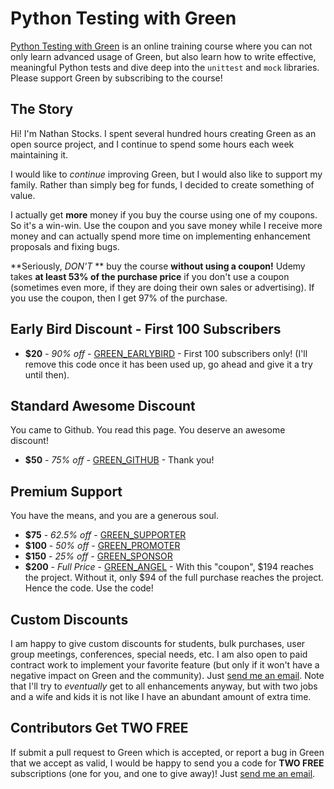 Python Testing with Green
=========================

[Python Testing with Green](https://www.udemy.com/python-testing-with-green/?couponCode=GREEN_ANGEL)
is an online training course where you can not only learn advanced usage of
Green, but also learn how to write effective, meaningful Python tests and dive
deep into the `unittest` and `mock` libraries.  Please support Green by
subscribing to the course!

The Story
---------

Hi! I'm Nathan Stocks.  I spent several hundred hours creating Green as an open
source project, and I continue to spend some hours each week maintaining it.

I would like to _continue_ improving Green, but I would also like to support my
family.  Rather than simply beg for funds, I decided to create something of
value.

I actually get **more** money if you buy the course using one of my coupons.  So
it's a win-win.  Use the coupon and you save money while I receive more money
and can actually spend more time on implementing enhancement proposals and
fixing bugs.

**Seriously, *DON'T* ** buy the course **without using a coupon!**  Udemy takes **at
least 53% of the purchase price** if you don't use a coupon (sometimes even
more, if they are doing their own sales or advertising).  If you use the
coupon, then I get 97% of the purchase.

Early Bird Discount - First 100 Subscribers
---------------

- **$20** - _90% off_ - [GREEN_EARLYBIRD](https://www.udemy.com/python-testing-with-green/?couponCode=GREEN_EARLYBIRD) - First 100 subscribers only!  (I'll remove this code once it has been used up, go ahead and give it a try until then).

Standard Awesome Discount
-------------------------

You came to Github.  You read this page.  You deserve an awesome discount!

- **$50** - _75% off_ - [GREEN_GITHUB](https://www.udemy.com/python-testing-with-green/?couponCode=GREEN_GITHUB) - Thank you!

Premium Support
---------------

You have the means, and you are a generous soul.

- **$75** - _62.5% off_ - [GREEN_SUPPORTER](https://www.udemy.com/python-testing-with-green/?couponCode=GREEN_SUPPORTER)
- **$100** - _50% off_ - [GREEN_PROMOTER](https://www.udemy.com/python-testing-with-green/?couponCode=GREEN_PROMOTER)
- **$150** - _25% off_ - [GREEN_SPONSOR](https://www.udemy.com/python-testing-with-green/?couponCode=GREEN_SPONSOR)
- **$200** - _Full Price_ - [GREEN_ANGEL](https://www.udemy.com/python-testing-with-green/?couponCode=GREEN_ANGEL) -
  With this "coupon", $194 reaches the project.  Without it, only $94 of the
  full purchase reaches the project.  Hence the code.  Use the code!

Custom Discounts
----------------

I am happy to give custom discounts for students, bulk purchases, user group
meetings, conferences, special needs, etc.  I am also open to paid contract
work to implement your favorite feature
(but only if it won't have a negative impact on Green and the community).  Just
[send me an email](mailto:nathan.stocks@gmail.com).  Note that I'll try to
_eventually_ get to all enhancements anyway, but with two jobs and a wife and
kids it is not like I have an abundant amount of extra time.  

Contributors Get TWO FREE
-------------------------

If submit a pull request to Green which is accepted, or report a bug in Green
that we accept as valid, I would be happy to send you a code for **TWO FREE**
subscriptions (one for you, and one to give away)!  Just
[send me an email](mailto:nathan.stocks@gmail.com).
